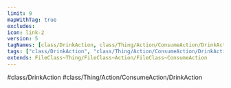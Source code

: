 ```yaml
---
limit: 9
mapWithTag: true
excludes:
icon: link-2
version: 5
tagNames: [class/DrinkAction, class/Thing/Action/ConsumeAction/DrinkAction, schema-org/DrinkAction]
tags: ["class/DrinkAction", "class/Thing/Action/ConsumeAction/DrinkAction"]
extends: FileClass~Thing/FileClass~Action/FileClass~ConsumeAction
---
```


#class/DrinkAction
#class/Thing/Action/ConsumeAction/DrinkAction

